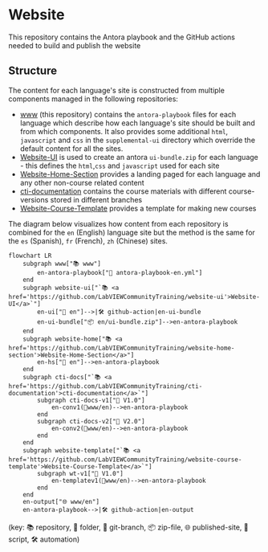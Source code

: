 # Website
This repository contains the Antora playbook and the GitHub actions needed to build and publish the website

## Structure

The content for each language's site is constructed from multiple components managed in the following repositories:

* [www](#Website) (this repository) contains the `antora-playbook` files for each language which describe how each language's site should be built and from which components. It also provides some additional `html`, `javascript` and `css` in the `supplemental-ui` directory which override the default content for all the sites.
* [Website-UI](https://github.com/LabVIEWCommunityTraining/website-ui) is used to create an antora `ui-bundle.zip` for each language - this defines the `html`,`css` and `javascript` used for each site
* [Website-Home-Section](https://github.com/LabVIEWCommunityTraining/website-home-section) provides a landing paged for each language and any other non-course related content
* [cti-documentation](https://github.com/LabVIEWCommunityTraining/cti-documentation) contains the course materials with different course-versions stored in different branches
* [Website-Course-Template](https://github.com/LabVIEWCommunityTraining/Website-Course-Template) provides a template for making new courses

The diagram below visualizes how content from each repository is combined for the `en` (English) language site but the method is the same for the `es` (Spanish), `fr` (French), `zh` (Chinese) sites.

```mermaid
flowchart LR
    subgraph www["📚 www"]
        en-antora-playbook["📜 antora-playbook-en.yml"]
    end
    subgraph website-ui["`📚 <a href='https://github.com/LabVIEWCommunityTraining/website-ui'>Website-UI</a>`"]
        en-ui["📂 en"]-->|🛠️ github-action|en-ui-bundle
        en-ui-bundle["📦 en/ui-bundle.zip"]-->en-antora-playbook
    end
    subgraph website-home["📚 <a href='https://github.com/LabVIEWCommunityTraining/website-home-section'>Website-Home-Section</a>"]
        en-hs["📂 en"]-->en-antora-playbook
    end
    subgraph cti-docs["`📚 <a href='https://github.com/LabVIEWCommunityTraining/cti-documentation'>cti-documentation</a>`"]
        subgraph cti-docs-v1["🌿 V1.0"]
            en-conv1(📂www/en)-->en-antora-playbook
        end
        subgraph cti-docs-v2["🌿 V2.0"]
            en-conv2(📂www/en)-->en-antora-playbook
        end
    end
    subgraph website-template["`📚 <a href='https://github.com/LabVIEWCommunityTraining/website-course-template'>Website-Course-Template</a>`"]
        subgraph wt-v1["🌿 V1.0"]
            en-templatev1(📂www/en)-->en-antora-playbook
        end
    end
    en-output["🌐 www/en"]
    en-antora-playbook-->|🛠️ github-action|en-output
```

(key: 📚 repository, 📂 folder, 🌿 git-branch, 📦 zip-file, 🌐 published-site, 📜 script, 🛠️ automation)
